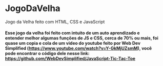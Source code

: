 # JogoDaVelha
Jogo da Velha feito com HTML, CSS e JavaScript

#### Esse jogo da velha foi feito com intuito de um auto aprendizado e entender melhor algumas funções de JS e CSS, cerca de 70% ou mais, foi quase um copia e cola de um video do youtube feito por Web Dev Simplified (https://www.youtube.com/watch?v=Y-GkMjUZsmM), você pode encontrar o código dele nesse link: https://github.com/WebDevSimplified/JavaScript-Tic-Tac-Toe
